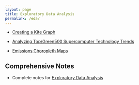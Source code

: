 ```yaml
---
layout: page
title: Exploratory Data Analysis
permalink: /eda/
---
```

- [Creating a Kite Graph](http://rpubs.com/thoughtfulbloke/kitegraph)

- [Analyzing Top/Green500 Supercomputer Technology Trends](http://github.com/ww44ss/Exascalar-Analysis-)
- [Emissions Choropleth Maps](https://github.com/BillSeliger/ExData_Plotting2)

## Comprehensive Notes

- Complete notes for [Exploratory Data Analysis](http://sux13.github.io/DataScienceSpCourseNotes/)
